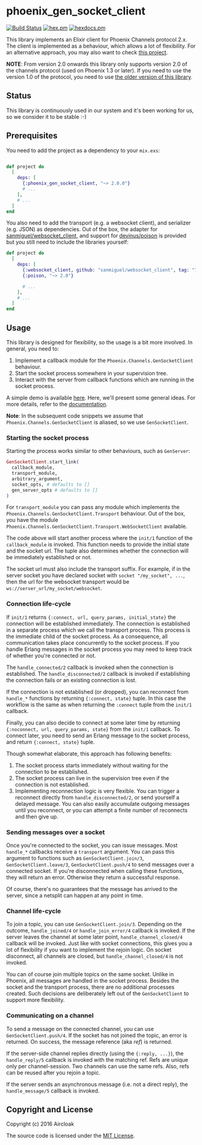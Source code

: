 # phoenix_gen_socket_client

[![Build
Status](https://travis-ci.org/Aircloak/phoenix_gen_socket_client.svg?branch=master)](https://travis-ci.org/Aircloak/phoenix_gen_socket_client)
[![hex.pm](https://img.shields.io/hexpm/v/phoenix_gen_socket_client.svg?style=flat-square)](https://hex.pm/packages/phoenix_gen_socket_client)
[![hexdocs.pm](https://img.shields.io/badge/docs-latest-green.svg?style=flat-square)](https://hexdocs.pm/phoenix_gen_socket_client/)

This library implements an Elixir client for Phoenix Channels protocol 2.x. The client is implemented as a behaviour, which allows a lot of flexibility. For an alternative approach, you may also want to check [this project](https://github.com/mobileoverlord/phoenix_channel_client).

__NOTE__: From version 2.0 onwards this library only supports version 2.0 of the channels protocol (used on Phoenix 1.3 or later). If you need to use the version 1.0 of the protocol, you need to use [the older version of this library](https://hex.pm/packages/phoenix_gen_socket_client/1.2.0).


## Status

This library is continuously used in our system and it's been working for us, so we consider it to be stable :-)


## Prerequisites

You need to add the project as a dependency to your `mix.exs`:

```elixir

def project do
  [
    deps: [
      {:phoenix_gen_socket_client, "~> 2.0.0"}
      # ...
    ],
    # ...
  ]
end
```

You also need to add the transport (e.g. a websocket client), and serializer (e.g. JSON) as dependencies. Out of the box, the adapter for [sanmiguel/websocket_client](https://github.com/sanmiguel/websocket_client), and support for [devinus/poison](https://github.com/devinus/poison) is provided but you still need to include the libraries yourself:

```elixir
def project do
  [
    deps: [
      {:websocket_client, github: "sanmiguel/websocket_client", tag: "1.2.4"},
      {:poison, "~> 2.0"}

      # ...
    ],
    # ...
  ]
end
```


## Usage

This library is designed for flexibility, so the usage is a bit more involved. In general, you need to:

1. Implement a callback module for the `Phoenix.Channels.GenSocketClient` behaviour.
2. Start the socket process somewhere in your supervision tree.
3. Interact with the server from callback functions which are running in the socket process.

A simple demo is available [here](https://github.com/Aircloak/phoenix_gen_socket_client/tree/master/example). Here, we'll present some general ideas. For more details, refer to the [documentation](https://hexdocs.pm/phoenix_gen_socket_client/Phoenix.Channels.GenSocketClient.html).

__Note__: In the subsequent code snippets we assume that `Phoenix.Channels.GenSocketClient` is aliased, so we use `GenSocketClient`.


### Starting the socket process

Starting the process works similar to other behaviours, such as `GenServer`:

```elixir
GenSocketClient.start_link(
  callback_module,
  transport_module,
  arbitrary_argument,
  socket_opts, # defaults to []
  gen_server_opts # defaults to []
)
```

For `transport_module` you can pass any module which implements the `Phoenix.Channels.GenSocketClient.Transport` behaviour. Out of the box, you have the module `Phoenix.Channels.GenSocketClient.Transport.WebSocketClient` available.

The code above will start another process where the `init/1` function of the `callback_module` is invoked. This function needs to provide the initial state and the socket url. The tuple also determines whether the connection will be immediately established or not.

The socket url must also include the transport suffix. For example, if in the server socket you have declared socket with `socket "/my_socket", ...`, then the url for the websocket transport would be `ws://server_url/my_socket/websocket`.


### Connection life-cycle

If `init/1` returns `{:connect, url, query_params, initial_state}` the connection will be established immediately. The connection is established in a separate process which we call the transport process. This process is the immediate child of the socket process. As a consequence, all communication takes place concurrently to the socket process. If you handle Erlang messages in the socket process you may need to keep track of whether you're connected or not.

The `handle_connected/2` callback is invoked when the connection is established. The `handle_disconnected/2` callback is invoked if establishing the connection fails or an existing connection is lost.

If the connection is not established (or dropped), you can reconnect from `handle_*` functions by returning `{:connect, state}` tuple. In this case the workflow is the same as when returning the `:connect` tuple from the `init/1` callback.

Finally, you can also decide to connect at some later time by returning `{:noconnect, url, query_params, state}` from the `init/1` callback. To connect later, you need to send an Erlang message to the socket process, and return `{:connect, state}` tuple.

Though somewhat elaborate, this approach has following benefits:

1. The socket process starts immediately without waiting for the connection to be established.
2. The socket process can live in the supervision tree even if the connection is not established.
3. Implementing reconnection logic is very flexible. You can trigger a reconnect directly from `handle_disconnected/2`, or send yourself a delayed message. You can also easily accumulate outgoing messages until you reconnect, or you can attempt a finite number of reconnects and then give up.


### Sending messages over a socket

Once you're connected to the socket, you can issue messages. Most `handle_*` callbacks receive a `transport` argument. You can pass this argument to functions such as `GenSocketClient.join/3`, `GenSocketClient.leave/3`, `GenSocketClient.push/4` to send messages over a connected socket. If you're disconnected when calling these functions, they will return an error. Otherwise they return a successful response.

Of course, there's no guarantees that the message has arrived to the server, since a netsplit can happen at any point in time.


### Channel life-cycle

To join a topic, you can use `GenSocketClient.join/3`. Depending on the outcome, `handle_joined/4` or `handle_join_error/4` callback is invoked. If the server leaves the channel at some later point, `handle_channel_closed/4` callback will be invoked. Just like with socket connections, this gives you a lot of flexibility if you want to implement the rejoin logic. On socket disconnect, all channels are closed, but `handle_channel_closed/4` is not invoked.

You can of course join multiple topics on the same socket. Unlike in Phoenix, all messages are handled in the socket process. Besides the socket and the transport process, there are no additional processes created. Such decisions are deliberately left out of the `GenSocketClient` to support more flexibility.


### Communicating on a channel

To send a message on the connected channel, you can use `GenSocketClient.push/4`. If the socket has not joined the topic, an error is returned. On success, the message reference (aka _ref_) is returned.

If the server-side channel replies directly (using the `{:reply, ...}`), the `handle_reply/5` callback is invoked with the matching ref. Refs are unique only per channel-session. Two channels can use the same refs. Also, refs can be reused after you rejoin a topic.

If the server sends an asynchronous message (i.e. not a direct reply), the `handle_message/5` callback is invoked.


## Copyright and License

Copyright (c) 2016 Aircloak

The source code is licensed under the [MIT License](./LICENSE.md).
